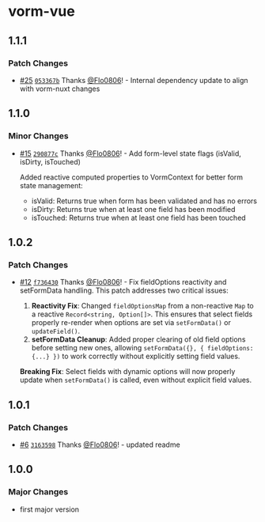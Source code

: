 # vorm-vue

## 1.1.1

### Patch Changes

- [#25](https://github.com/Flo0806/vorm/pull/25) [`053367b`](https://github.com/Flo0806/vorm/commit/053367b1212f97f3ec36f830b4426147bb0d8d14) Thanks [@Flo0806](https://github.com/Flo0806)! - Internal dependency update to align with vorm-nuxt changes

## 1.1.0

### Minor Changes

- [#15](https://github.com/Flo0806/vorm/pull/15) [`290877c`](https://github.com/Flo0806/vorm/commit/290877c8d99728c8d9f06932690834ad4a33fbb8) Thanks [@Flo0806](https://github.com/Flo0806)! - Add form-level state flags (isValid, isDirty, isTouched)

  Added reactive computed properties to VormContext for better form state management:
  - isValid: Returns true when form has been validated and has no errors
  - isDirty: Returns true when at least one field has been modified
  - isTouched: Returns true when at least one field has been touched

## 1.0.2

### Patch Changes

- [#12](https://github.com/Flo0806/vorm/pull/12) [`f736430`](https://github.com/Flo0806/vorm/commit/f7364302490b56ab9cf834fb51056da5d8cdf22b) Thanks [@Flo0806](https://github.com/Flo0806)! - Fix fieldOptions reactivity and setFormData handling. This patch addresses two critical issues:
  1. **Reactivity Fix**: Changed `fieldOptionsMap` from a non-reactive `Map` to a reactive `Record<string, Option[]>`. This ensures that select fields properly re-render when options are set via `setFormData()` or `updateField()`.
  2. **setFormData Cleanup**: Added proper clearing of old field options before setting new ones, allowing `setFormData({}, { fieldOptions: {...} })` to work correctly without explicitly setting field values.

  **Breaking Fix**: Select fields with dynamic options will now properly update when `setFormData()` is called, even without explicit field values.

## 1.0.1

### Patch Changes

- [#6](https://github.com/Flo0806/vorm/pull/6) [`3163598`](https://github.com/Flo0806/vorm/commit/31635984bdb61c74686c840f288c0c075a65afe0) Thanks [@Flo0806](https://github.com/Flo0806)! - updated readme

## 1.0.0

### Major Changes

- first major version
